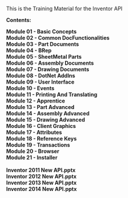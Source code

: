 This is the Training Material for the Inventor API

<b>Contents:<b>

Module 01 - Basic Concepts
<br>
Module 02 - Common DocFunctionalities
<br>
Module 03 - Part Documents
<br>
Module 04 - BRep
<br>
Module 05 - SheetMetal Parts
<br>
Module 06 - Assembly Documents
<br>
Module 07 - Drawing Documents
<br>
Module 08 - DotNet AddIns
<br>
Module 09 - User Interface
<br>
Module 10 - Events
<br>
Module 11 - Printing And Translating
<br>
Module 12 - Apprentice
<br>
Module 13 - Part Advanced
<br>
Module 14 - Assembly Advanced
<br>
Module 15 - Drawing Advanced
<br>
Module 16 - Client Graphics
<br>
Module 17 - Attributes
<br>
Module 18 - Reference Keys
<br>
Module 19 - Transactions
<br>
Module 20 - Browser
<br>
Module 21 - Installer
<br>
<br>
Inventor 2011 New API.pptx
<br>
Inventor 2012 New API.pptx
<br>
Inventor 2013 New API.pptx
<br>
Inventor 2014 New API.pptx